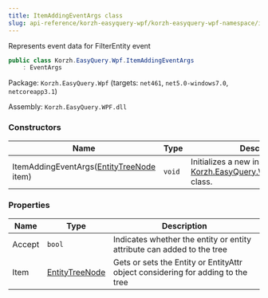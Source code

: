 ```yaml
---
title: ItemAddingEventArgs class
slug: api-reference/korzh-easyquery-wpf/korzh-easyquery-wpf-namespace/itemaddingeventargs-class
---
```



Represents event data for FilterEntity event
```csharp
public class Korzh.EasyQuery.Wpf.ItemAddingEventArgs
    : EventArgs

```
Package: `Korzh.EasyQuery.Wpf` (targets: `net461`, `net5.0-windows7.0`, `netcoreapp3.1`)

Assembly: `Korzh.EasyQuery.WPF.dll`

### Constructors

| Name | Type | Description | 
| --- | --- | --- | 
| ItemAddingEventArgs([EntityTreeNode](/api-reference/korzh-easyquery-wpf/korzh-easyquery-wpf-namespace/entitytreenode-class) item) | `void` | Initializes a new instance of the [Korzh.EasyQuery.Wpf.EntityTreeNode](/api-reference/korzh-easyquery-wpf/korzh-easyquery-wpf-namespace/entitytreenode-class) class. | 


### Properties

| Name | Type | Description | 
| --- | --- | --- | 
| Accept | `bool` | Indicates whether the entity or entity attribute can added to the tree | 
| Item | [EntityTreeNode](/api-reference/korzh-easyquery-wpf/korzh-easyquery-wpf-namespace/entitytreenode-class) | Gets or sets the Entity or EntityAttr object considering for adding to the tree |